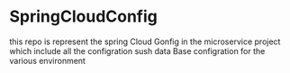# SpringCloudConfig
this repo is represent the spring Cloud Gonfig in the microservice project which include all the configration
sush data Base configration for the various environment  
